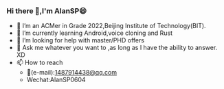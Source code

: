 ### Hi there 👋,I'm AlanSP😄
- 🔭 I’m an ACMer in Grade 2022,Beijing Institute of Technology(BIT).
- 🌱 I’m currently learning Android,voice cloning and Rust
- 🤔 I’m looking for help with master/PHD offers
- 💬 Ask me whatever you want to ,as long as I have the ability to answer. XD
- 📫 How to reach
   - 📧(e-mail):1487914438@qq.com
   - Wechat:AlanSP0604
    
<!--
**Alan-sp/Alan-sp** is a ✨ _special_ ✨ repository because its `README.md` (this file) appears on your GitHub profile.

Here are some ideas to get you started:

- 🔭 I’m currently working on ...
- 🌱 I’m currently learning ...
- 👯 I’m looking to collaborate on ...
- 🤔 I’m looking for help with ...
- 💬 Ask me about ...
- 📫 How to reach me: ...
- 😄 Pronouns: ...
- ⚡ Fun fact: ...
-->

